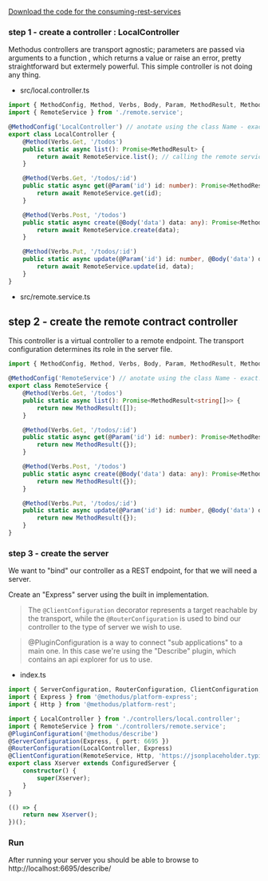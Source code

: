 [Download the code for the consuming-rest-services](./consuming-rest-services.zip 'Consuming Rest Services')

### step 1 - create a controller : LocalController

Methodus controllers are transport agnostic; parameters are passed via arguments to a function , which returns a value or raise an error, pretty straightforward but extermely powerful.
This simple controller is not doing any thing.

-   src/local.controller.ts

```typescript
import { MethodConfig, Method, Verbs, Body, Param, MethodResult, MethodError } from '@methodus/server';
import { RemoteService } from './remote.service';

@MethodConfig('LocalController') // anotate using the class Name - exact!
export class LocalController {
    @Method(Verbs.Get, '/todos')
    public static async list(): Promise<MethodResult> {
        return await RemoteService.list(); // calling the remote service
    }

    @Method(Verbs.Get, '/todos/:id')
    public static async get(@Param('id') id: number): Promise<MethodResult> {
        return await RemoteService.get(id);
    }

    @Method(Verbs.Post, '/todos')
    public static async create(@Body('data') data: any): Promise<MethodResult> {
        return await RemoteService.create(data);
    }

    @Method(Verbs.Put, '/todos/:id')
    public static async update(@Param('id') id: number, @Body('data') data: any): Promise<MethodResult> {
        return await RemoteService.update(id, data);
    }
}
```

-   src/remote.service.ts

## step 2 - create the remote contract controller

This controller is a virtual controller to a remote endpoint. The transport configuration determines its role in the server file.

```typescript
import { MethodConfig, Method, Verbs, Body, Param, MethodResult, MethodError } from '@methodus/server';

@MethodConfig('RemoteService') // anotate using the class Name - exact!
export class RemoteService {
    @Method(Verbs.Get, '/todos')
    public static async list(): Promise<MethodResult<string[]>> {
        return new MethodResult([]);
    }

    @Method(Verbs.Get, '/todos/:id')
    public static async get(@Param('id') id: number): Promise<MethodResult<any>> {
        return new MethodResult({});
    }

    @Method(Verbs.Post, '/todos')
    public static async create(@Body('data') data: any): Promise<MethodResult> {
        return new MethodResult({});
    }

    @Method(Verbs.Put, '/todos/:id')
    public static async update(@Param('id') id: number, @Body('data') data: any): Promise<MethodResult> {
        return new MethodResult({});
    }
}
```

### step 3 - create the server

We want to "bind" our controller as a REST endpoint, for that we will need a server.

Create an "Express" server using the built in implementation.

> The `@ClientConfiguration` decorator represents a target reachable by the transport,
> while the `@RouterConfiguration` is used to bind our controller to the type of server we wish to use.

> @PluginConfiguration is a way to connect "sub applications" to a main one. In this case we're using the "Describe" plugin, which contains an api explorer for us to use.

-   index.ts

```typescript
import { ServerConfiguration, RouterConfiguration, ClientConfiguration, ConfiguredServer, PluginConfiguration } from '@methodus/server';
import { Express } from '@methodus/platform-express';
import { Http } from '@methodus/platform-rest';

import { LocalController } from './controllers/local.controller';
import { RemoteService } from './controllers/remote.service';
@PluginConfiguration('@methodus/describe')
@ServerConfiguration(Express, { port: 6695 })
@RouterConfiguration(LocalController, Express)
@ClientConfiguration(RemoteService, Http, 'https://jsonplaceholder.typicode.com')
export class Xserver extends ConfiguredServer {
    constructor() {
        super(Xserver);
    }
}

(() => {
    return new Xserver();
})();
```

### Run

After running your server you should be able to browse to http://localhost:6695/describe/
